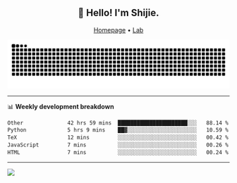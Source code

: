 <h2 align="center">👋 Hello! I'm Shijie.</h2>
<p align="center">
  <a href="https://xu-shi-jie.github.io"> Homepage</a> •
  <a href="https://onodalab.ees.hokudai.ac.jp"> Lab </a>
</p>

![Snake animation](https://github.com/xu-shi-jie/xu-shi-jie/blob/output/github-snake.svg)


-------

📊 **Weekly development breakdown**
<!--START_SECTION:waka-->

```txt
Other              42 hrs 59 mins  ██████████████████████░░░   88.14 %
Python             5 hrs 9 mins    ██▓░░░░░░░░░░░░░░░░░░░░░░   10.59 %
TeX                12 mins         ░░░░░░░░░░░░░░░░░░░░░░░░░   00.42 %
JavaScript         7 mins          ░░░░░░░░░░░░░░░░░░░░░░░░░   00.26 %
HTML               7 mins          ░░░░░░░░░░░░░░░░░░░░░░░░░   00.24 %
```

<!--END_SECTION:waka-->

-------
![](https://komarev.com/ghpvc/?username=xu-shi-jie&style=flat-square&color=blue) 
